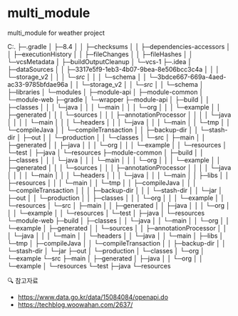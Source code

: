 # multi_module
multi_module for weather project

C:.
├─.gradle
│  ├─8.4
│  │  ├─checksums
│  │  ├─dependencies-accessors
│  │  ├─executionHistory
│  │  ├─fileChanges
│  │  ├─fileHashes
│  │  └─vcsMetadata
│  ├─buildOutputCleanup
│  └─vcs-1
├─.idea
│  ├─dataSources
│  │  ├─3317e5f9-1eb3-4b07-9bea-8e506bcc3c4a
│  │  │  └─storage_v2
│  │  │      └─_src_
│  │  │          └─schema
│  │  └─3bdce667-669a-4aed-ac33-9785bfdae96a
│  │      └─storage_v2
│  │          └─_src_
│  │              └─schema
│  ├─libraries
│  └─modules
│      ├─module-api
│      ├─module-common
│      └─module-web
├─gradle
│  └─wrapper
├─module-api
│  ├─build
│  │  ├─classes
│  │  │  └─java
│  │  │      └─main
│  │  │          └─org
│  │  │              └─example
│  │  ├─generated
│  │  │  └─sources
│  │  │      ├─annotationProcessor
│  │  │      │  └─java
│  │  │      │      └─main
│  │  │      └─headers
│  │  │          └─java
│  │  │              └─main
│  │  └─tmp
│  │      └─compileJava
│  │          └─compileTransaction
│  │              ├─backup-dir
│  │              └─stash-dir
│  ├─out
│  │  └─production
│  │      └─classes
│  └─src
│      ├─main
│      │  ├─generated
│      │  ├─java
│      │  │  └─org
│      │  │      └─example
│      │  └─resources
│      └─test
│          ├─java
│          └─resources
├─module-common
│  ├─build
│  │  ├─classes
│  │  │  └─java
│  │  │      └─main
│  │  │          └─org
│  │  │              └─example
│  │  ├─generated
│  │  │  └─sources
│  │  │      ├─annotationProcessor
│  │  │      │  └─java
│  │  │      │      └─main
│  │  │      └─headers
│  │  │          └─java
│  │  │              └─main
│  │  ├─libs
│  │  ├─resources
│  │  │  └─main
│  │  └─tmp
│  │      ├─compileJava
│  │      │  └─compileTransaction
│  │      │      ├─backup-dir
│  │      │      └─stash-dir
│  │      └─jar
│  ├─out
│  │  └─production
│  │      ├─classes
│  │      │  └─org
│  │      │      └─example
│  │      └─resources
│  └─src
│      ├─main
│      │  ├─generated
│      │  ├─java
│      │  │  └─org
│      │  │      └─example
│      │  └─resources
│      └─test
│          ├─java
│          └─resources
└─module-web
    ├─build
    │  ├─classes
    │  │  └─java
    │  │      └─main
    │  │          └─org
    │  │              └─example
    │  ├─generated
    │  │  └─sources
    │  │      ├─annotationProcessor
    │  │      │  └─java
    │  │      │      └─main
    │  │      └─headers
    │  │          └─java
    │  │              └─main
    │  ├─libs
    │  └─tmp
    │      ├─compileJava
    │      │  └─compileTransaction
    │      │      ├─backup-dir
    │      │      └─stash-dir
    │      └─jar
    ├─out
    │  └─production
    │      └─classes
    │          └─org
    │              └─example
    └─src
        ├─main
        │  ├─generated
        │  ├─java
        │  │  └─org
        │  │      └─example
        │  └─resources
        └─test
            ├─java
            └─resources

<aside>
🔍 참고자료

- https://www.data.go.kr/data/15084084/openapi.do
- https://techblog.woowahan.com/2637/
</aside>
